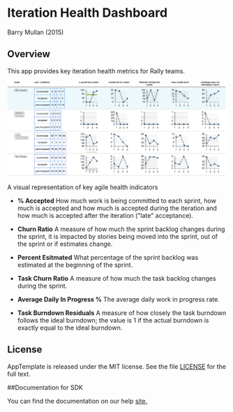 Iteration Health Dashboard
==========================

Barry Mullan (2015)

## Overview

This app provides key iteration health metrics for Rally teams. 

![screenshot](https://raw.githubusercontent.com/wrackzone/iteration-health-dashboard/master/screen-shot.png)

A visual representation of key agile health indicators

* **% Accepted** 
How much work is being committed to each sprint, how much is accepted and how much is accepted during the iteration and how much is accepted after the iteration ("late" acceptance).

* **Churn Ratio**
A measure of how much the sprint backlog changes during the sprint, it is impacted by stories being moved into the sprint, out of the sprint or if estimates change.

* **Percent Esitmated**
What percentage of the sprint backlog was estimated at the beginning of the sprint.

* **Task Churn Ratio**
A measure of how much the task backlog changes during the sprint.

* **Average Daily In Progress %**
The average daily work in progress rate. 

* **Task Burndown Residuals**
A measure of how closely the task burndown follows the ideal burndown; the value is 1 if the actual burndown is exactly equal to the ideal burndown.







## License

AppTemplate is released under the MIT license.  See the file [LICENSE](./LICENSE) for the full text.

##Documentation for SDK

You can find the documentation on our help [site.](https://help.rallydev.com/apps/2.0rc3/doc/)
